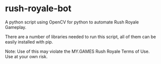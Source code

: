 # rush-royale-bot

A python script using OpenCV for python to automate Rush Royale Gameplay.

There are a number of libraries needed to run this script, all of them can be easily installed with pip.

Note: Use of this may violate the MY.GAMES Rush Royale Terms of Use. Use at your own risk. 
